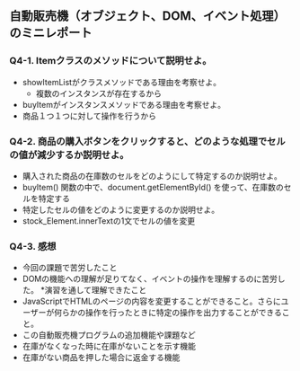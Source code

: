 ## 自動販売機（オブジェクト、DOM、イベント処理）のミニレポート
### Q4-1. Itemクラスのメソッドについて説明せよ。
* showItemListがクラスメソッドである理由を考察せよ。
    * 複数のインスタンスが存在するから
* buyItemがインスタンスメソッドである理由を考察せよ。
* 商品１つ１つに対して操作を行うから
### Q4-2. 商品の購入ボタンをクリックすると、どのような処理でセルの値が減少するか説明せよ。
* 購入された商品の在庫数のセルをどのようにして特定するのか説明せよ。
* buyItem() 関数の中で、document.getElementById() を使って、在庫数のセルを特定する
* 特定したセルの値をどのように変更するのか説明せよ。
* stock_Element.innerTextの1文でセルの値を変更
  
### Q4-3. 感想
* 今回の課題で苦労したこと
* DOMの機能への理解が足りてなく、イベントの操作を理解するのに苦労した。
*演習を通して理解できたこと
* JavaScriptでHTMLのページの内容を変更することができること。さらにユーザーが何らかの操作を行ったときに特定の操作を出力することができること。
* この自動販売機プログラムの追加機能や課題など
* 在庫がなくなった時に在庫がないことを示す機能
* 在庫がない商品を押した場合に返金する機能

